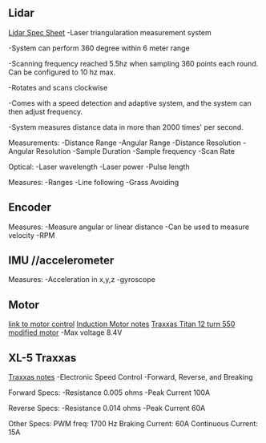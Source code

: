 ## Lidar
[Lidar Spec Sheet](https://www.digikey.dk/htmldatasheets/production/3265529/0/0/1/a1m8.html)
-Laser triangularation measurement system

-System can perform 360 degree within 6 meter range

-Scanning frequency reached 5.5hz when sampling 360 points each round. Can be configured to 10 hz max.

-Rotates and scans clockwise

-Comes with a speed detection and adaptive system, and the system can then adjust frequency.

-System measures distance data in more than 2000 times' per second.

Measurements:
-Distance Range
-Angular Range
-Distance Resolution
-Angular Resolution
-Sample Duration
-Sample frequency
-Scan Rate

Optical:
-Laser wavelength
-Laser power
-Pulse length

Measures:
-Ranges
-Line following
-Grass Avoiding

## Encoder 
Measures:
-Measure angular or linear distance
-Can be used to measure velocity
-RPM

## IMU //accelerometer
Measures:
-Acceleration in x,y,z
-gyroscope

## Motor
[link to motor control](https://ctms.engin.umich.edu/CTMS/index.php?example=MotorSpeed&section=SystemModeling)
[Induction Motor notes](Documents/Induction_Motor_Notes.pdf)
[Traxxas Titan 12 turn 550 modified motor](https://traxxas.com/products/parts/motors/titan12T)
-Max voltage 8.4V

## XL-5 Traxxas
[Traxxas notes](Documents/Electronic_Speed_Control.pdf)
-Electronic Speed Control
-Forward, Reverse, and Breaking

Forward Specs:
-Resistance 0.005 ohms
-Peak Current 100A

Reverse Specs:
-Resistance 0.014 ohms
-Peak Current 60A

Other Specs: 
PWM freq: 1700 Hz
Braking Current: 60A
Continuous Current: 15A

